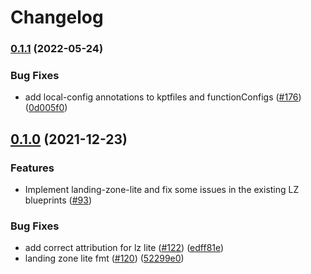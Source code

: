 # Changelog

### [0.1.1](https://github.com/GoogleCloudPlatform/blueprints/compare/landing-zone-lite-blueprint-v0.1.0...landing-zone-lite-blueprint-v0.1.1) (2022-05-24)


### Bug Fixes

* add local-config annotations to kptfiles and functionConfigs ([#176](https://github.com/GoogleCloudPlatform/blueprints/issues/176)) ([0d005f0](https://github.com/GoogleCloudPlatform/blueprints/commit/0d005f0174d95d3aca1691e67deffa573c3e7db7))

## [0.1.0](https://www.github.com/GoogleCloudPlatform/blueprints/compare/landing-zone-lite-blueprint-v0.0.1...landing-zone-lite-blueprint-v0.1.0) (2021-12-23)

### Features

* Implement landing-zone-lite and fix some issues in the existing LZ blueprints ([#93](https://www.github.com/GoogleCloudPlatform/blueprints/issues/93))

### Bug Fixes

* add correct attribution for lz lite ([#122](https://www.github.com/GoogleCloudPlatform/blueprints/issues/122)) ([edff81e](https://www.github.com/GoogleCloudPlatform/blueprints/commit/edff81eef17357fd132c9805f811d70e46be4f17))
* landing zone lite fmt ([#120](https://www.github.com/GoogleCloudPlatform/blueprints/issues/120)) ([52299e0](https://www.github.com/GoogleCloudPlatform/blueprints/commit/52299e023573370d03ca988a9570d5390dc30494))
